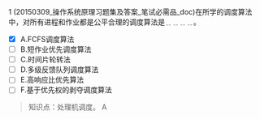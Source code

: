 1
(20150309_操作系统原理习题集及答案_笔试必需品_doc)在所学的调度算法中，对所有进程和作业都是公平合理的调度算法是﹎﹎﹎﹎。
- [x] A.FCFS调度算法 
- [ ] B.短作业优先调度算法 
- [ ] C.时间片轮转法 
- [ ] D.多级反馈队列调度算法 
- [ ] E.高响应比优先算法 
- [ ] F.基于优先权的剥夺调度算法

> 知识点：处理机调度。
> A
